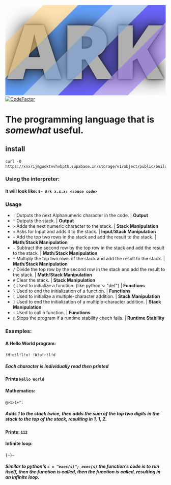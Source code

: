 ![logo](https://github.com/spargle/ark/blob/main/.github/ark%20logo.png)
[![CodeFactor](https://www.codefactor.io/repository/github/spargle/ark/badge/main)](https://www.codefactor.io/repository/github/spargle/ark/overview/main)
# The programming language that is *somewhat* useful.
## install
```
curl -O https://xnxrijmguoktvvhvbpth.supabase.in/storage/v1/object/public/builds/ark.zip
```
### Using the interpreter:
#### It will look like: `$~ Ark x.x.x: <souce code>`
### Usage
- `!`  Outputs the next Alphanumeric character in the code. | **Output**
- `^`  Outputs the stack. | **Output**
- `>`  Adds the next numeric character to the stack. | **Stack Manipulation**
- `<`  Asks for Input and adds it to the stack. | **Input**/**Stack Manipulation**
- `+`  Add the top two rows in the stack and add the result to the stack. | **Math**/**Stack Manipulation**
- `-`  Subtract the second row by the top row in the stack and add the result to the stack. | **Math**/**Stack Manipulation**
- `*`  Multiply the top two rows of the stack and add the result to the stack. | **Math**/**Stack Manipulation**
- `/`  Divide the top row by the second row in the stack and add the result to the stack. | **Math**/**Stack Manipulation**
- `#`  Clear the stack. | **Stack Manipulation**
- `{` Used to initialize a function. (like python's: "def") | **Functions**
- `}` Used to end the initialization of a function. | **Functions** 
- `[` Used to initialize a multiple-character addition. | **Stack Manipulation**
- `]` Used to end the initialization of a multiple-character addition. | **Stack Manipulation**
- `~` Used to call a function. | **Functions**
- `@` Stops the program if a runtime stability chech fails. | **Runtime Stability**
### Examples:
#### A Hello World program:
`!H!e!l!l!o! !W!o!r!l!d`
##### Each character is individually read then printed
#### Prints `Hello World`
#### Mathematics:
`@>1>1+^:`
##### Adds 1 to the stack twice, then adds the sum of the top two digits in the stack to the top of the stack, resulting in 1, 1, 2.
#### Prints: `112`
#### Infinite loop:
`{~}~`
##### Similar to python's `s = "exec(s)"; exec(s)` the function's code is to run itself, then the function is called, then the function is called, resulting in an infinite loop.

